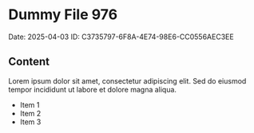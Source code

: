# Dummy File 976

Date: 2025-04-03
ID: C3735797-6F8A-4E74-98E6-CC0556AEC3EE

## Content

Lorem ipsum dolor sit amet, consectetur adipiscing elit.
Sed do eiusmod tempor incididunt ut labore et dolore magna aliqua.

* Item 1
* Item 2
* Item 3

